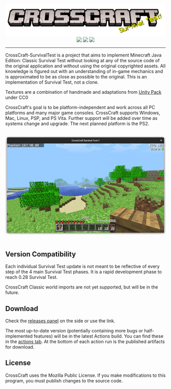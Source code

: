 <div align=center style="display:inline-block"><img src=./branding/logo-cracked-splash-st.png><br><img src="https://img.shields.io/github/workflow/status/CrossCraft/CrossCraft-SurvivalTest/CrossCraft?style=for-the-badge&logo=github&label=SurvivalTest" height=36px> <img src="https://forthebadge.com/images/badges/made-with-c-plus-plus.svg"> <img src="https://forthebadge.com/images/badges/open-source.svg"></div>

---

CrossCraft-SurvivalTest is a project that aims to implement Minecraft Java Edition: Classic Survival Test without looking at any of the source code of the original application and without using the original copyrighted assets. All knowledge is figured out with an understanding of in-game mechanics and is approximated to be as close as possible to the original. This is an implementation of Survival Test, not a clone.

Textures are a combination of handmade and adaptations from [Unity Pack](https://www.curseforge.com/minecraft/texture-packs/unity) under CC0

CrossCraft's goal is to be platform-independent and work across all PC platforms and many major game consoles. CrossCraft supports Windows, Mac, Linux, PSP, and PS Vita. Further support will be added over time as systems change and upgrade. The next planned platform is the PS2.

<br>
<div align=center><img src=./branding/Screenshot.png></div>
<br>

## Version Compatibility

Each individual Survival Test update is not meant to be reflective of every step of the 4 main Survival Test phases. It is a rapid development phase to reach 0.28 Survival Test.

CrossCraft Classic world imports are not yet supported, but will be in the future.

## Download

Check the [releases panel](https://github.com/CrossCraft/CrossCraft-SurvivalTest/releases) on the side or use the link.

The most up-to-date version (potentially containing more bugs or half-implemented features) will be in the latest Actions build. You can find these in the [actions tab](https://github.com/CrossCraft/CrossCraft-SurvivalTest/actions). At the bottom of each action run is the published artifacts for download.

## License

CrossCraft uses the Mozilla Public License.
If you make modifications to this program, you must publish changes to the source code. 
